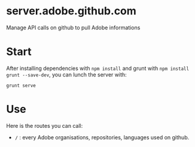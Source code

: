 server.adobe.github.com
=======================

Manage API calls on github to pull Adobe informations

# Start

After installing dependencies with `npm install` and grunt with `npm install grunt --save-dev`, you can lunch the server with:

```
grunt serve
```

# Use

Here is the routes you can call:

- `/` : every Adobe organisations, repositories, languages used on github.